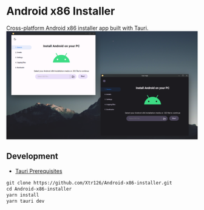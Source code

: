 # Android x86 Installer
Cross-platform Android x86 installer app built with Tauri.
![](Screenshot.png)

## Development
- [Tauri Prerequisites](https://tauri.app/v1/guides/getting-started/prerequisites/)
```
git clone https://github.com/Xtr126/Android-x86-installer.git 
cd Android-x86-installer
yarn install 
yarn tauri dev
```
